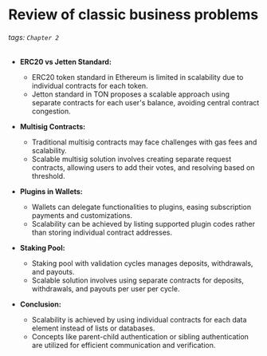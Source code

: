 # Review of classic business problems

###### tags: `Chapter 2`

- **ERC20 vs Jetten Standard:**
  - ERC20 token standard in Ethereum is limited in scalability due to individual contracts for each token.
  - Jetton standard in TON proposes a scalable approach using separate contracts for each user's balance, avoiding central contract congestion.

- **Multisig Contracts:**
  - Traditional multisig contracts may face challenges with gas fees and scalability.
  - Scalable multisig solution involves creating separate request contracts, allowing users to add their votes, and resolving based on threshold.

- **Plugins in Wallets:**
  - Wallets can delegate functionalities to plugins, easing subscription payments and customizations.
  - Scalability can be achieved by listing supported plugin codes rather than storing individual contract addresses.

- **Staking Pool:**
  - Staking pool with validation cycles manages deposits, withdrawals, and payouts.
  - Scalable solution involves using separate contracts for deposits, withdrawals, and payouts per user per cycle.

- **Conclusion:**
  - Scalability is achieved by using individual contracts for each data element instead of lists or databases.
  - Concepts like parent-child authentication or sibling authentication are utilized for efficient communication and verification.


